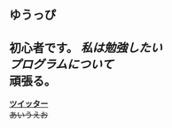 ## ゆうっぴ
初心者です。
*私は勉強したい*  
***プログラムについて***  
**頑張る**。
-----------
[**ツイッター**](https://twitter.com/yuuppi9119)  
~~あいうえお~~
